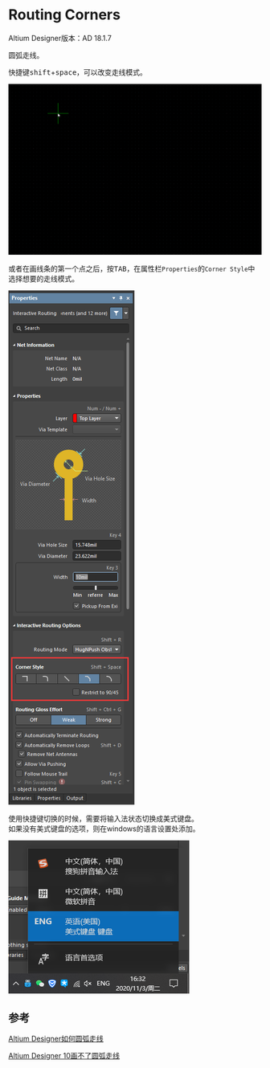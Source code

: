 # Routing Corners

Altium Designer版本：AD 18.1.7

圆弧走线。  

快捷键<kbd>shift</kbd>+<kbd>space</kbd>，可以改变走线模式。  

![Routing_Corners](./img/Routing_Corners.gif)  

或者在画线条的第一个点之后，按<kbd>TAB</kbd>，在属性栏`Properties`的`Corner Style`中选择想要的走线模式。  

![Corner_Style](./img/Corner_Style.png)

使用快捷键切换的时候，需要将输入法状态切换成美式键盘。  
如果没有美式键盘的选项，则在windows的语言设置处添加。  

![Switch_input_method](./img/Switch_input_method.png)  

## 参考

[Altium Designer如何圆弧走线](https://blog.csdn.net/yueniaoshi/article/details/49687463)  

[Altium Designer 10画不了圆弧走线](https://bbs.21ic.com/icview-604631-1-1.html)  
